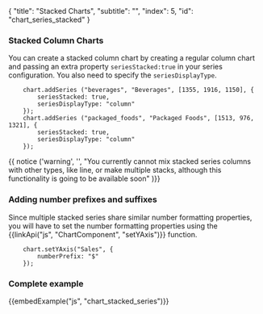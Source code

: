 <meta>
{
    "title": "Stacked Charts",
    "subtitle": "",
    "index": 5,
    "id": "chart_series_stacked"
}
</meta>

### Stacked Column Charts

You can create a stacked column chart by creating a regular column chart and passing an extra property `seriesStacked:true` in your series configuration. You also need to specify the `seriesDisplayType`.

~~~
	chart.addSeries ("beverages", "Beverages", [1355, 1916, 1150], {
		seriesStacked: true,
		seriesDisplayType: "column"
	});
	chart.addSeries ("packaged_foods", "Packaged Foods", [1513, 976, 1321], {
		seriesStacked: true,
		seriesDisplayType: "column"
	});
~~~

{{ notice ('warning', '', "You currently cannot mix stacked series columns with other types, like line, or make multiple stacks, although this functionality is going to be available soon" )}}

### Adding number prefixes and suffixes

Since multiple stacked series share similar number formatting properties, you will have to set the number formatting properties using the {{linkApi("js", "ChartComponent", "setYAxis")}} function. 

~~~
	chart.setYAxis("Sales", {
		numberPrefix: "$"
	});
~~~

### Complete example

{{embedExample("js", "chart_stacked_series")}}